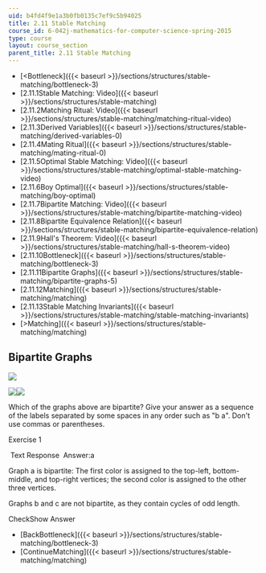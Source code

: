 ```yaml
---
uid: b4fd4f9e1a3b0fb0135c7ef9c5b94025
title: 2.11 Stable Matching
course_id: 6-042j-mathematics-for-computer-science-spring-2015
type: course
layout: course_section
parent_title: 2.11 Stable Matching
---
```


*   [<Bottleneck]({{< baseurl >}}/sections/structures/stable-matching/bottleneck-3)
*   [2.11.1Stable Matching: Video]({{< baseurl >}}/sections/structures/stable-matching)
*   [2.11.2Matching Ritual: Video]({{< baseurl >}}/sections/structures/stable-matching/matching-ritual-video)
*   [2.11.3Derived Variables]({{< baseurl >}}/sections/structures/stable-matching/derived-variables-0)
*   [2.11.4Mating Ritual]({{< baseurl >}}/sections/structures/stable-matching/mating-ritual-0)
*   [2.11.5Optimal Stable Matching: Video]({{< baseurl >}}/sections/structures/stable-matching/optimal-stable-matching-video)
*   [2.11.6Boy Optimal]({{< baseurl >}}/sections/structures/stable-matching/boy-optimal)
*   [2.11.7Bipartite Matching: Video]({{< baseurl >}}/sections/structures/stable-matching/bipartite-matching-video)
*   [2.11.8Bipartite Equivalence Relation]({{< baseurl >}}/sections/structures/stable-matching/bipartite-equivalence-relation)
*   [2.11.9Hall's Theorem: Video]({{< baseurl >}}/sections/structures/stable-matching/hall-s-theorem-video)
*   [2.11.10Bottleneck]({{< baseurl >}}/sections/structures/stable-matching/bottleneck-3)
*   [2.11.11Bipartite Graphs]({{< baseurl >}}/sections/structures/stable-matching/bipartite-graphs-5)
*   [2.11.12Matching]({{< baseurl >}}/sections/structures/stable-matching/matching)
*   [2.11.13Stable Matching Invariants]({{< baseurl >}}/sections/structures/stable-matching/stable-matching-invariants)
*   [\>Matching]({{< baseurl >}}/sections/structures/stable-matching/matching)

Bipartite Graphs
----------------

![](/courses/electrical-engineering-and-computer-science/6-042j-mathematics-for-computer-science-spring-2015/structures/stable-matching/bipartite-graphs-5/prob6a.GIF)  
  
![](/courses/electrical-engineering-and-computer-science/6-042j-mathematics-for-computer-science-spring-2015/structures/stable-matching/bipartite-graphs-5/prob6b.GIF)![](/courses/electrical-engineering-and-computer-science/6-042j-mathematics-for-computer-science-spring-2015/structures/stable-matching/bipartite-graphs-5/prob6c.GIF)

Which of the graphs above are bipartite? Give your answer as a sequence of the labels separated by some spaces in any order such as "b a". Don't use commas or parentheses.

Exercise 1

&nbsp;Text Response&nbsp; Answer:a

  
Graph a is bipartite: The first color is assigned to the top-left, bottom-middle, and top-right vertices; the second color is assigned to the other three vertices.  
  
Graphs b and c are not bipartite, as they contain cycles of odd length.

CheckShow Answer

*   [BackBottleneck]({{< baseurl >}}/sections/structures/stable-matching/bottleneck-3)
*   [ContinueMatching]({{< baseurl >}}/sections/structures/stable-matching/matching)